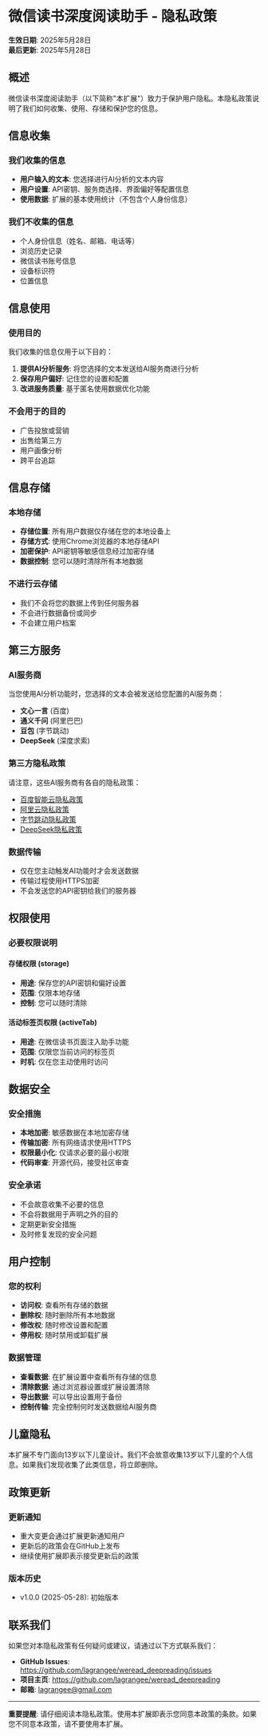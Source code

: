 # 微信读书深度阅读助手 - 隐私政策

**生效日期**: 2025年5月28日  
**最后更新**: 2025年5月28日

## 概述

微信读书深度阅读助手（以下简称"本扩展"）致力于保护用户隐私。本隐私政策说明了我们如何收集、使用、存储和保护您的信息。

## 信息收集

### 我们收集的信息
- **用户输入的文本**: 您选择进行AI分析的文本内容
- **用户设置**: API密钥、服务商选择、界面偏好等配置信息
- **使用数据**: 扩展的基本使用统计（不包含个人身份信息）

### 我们不收集的信息
- 个人身份信息（姓名、邮箱、电话等）
- 浏览历史记录
- 微信读书账号信息
- 设备标识符
- 位置信息

## 信息使用

### 使用目的
我们收集的信息仅用于以下目的：
1. **提供AI分析服务**: 将您选择的文本发送给AI服务商进行分析
2. **保存用户偏好**: 记住您的设置和配置
3. **改进服务质量**: 基于匿名使用数据优化功能

### 不会用于的目的
- 广告投放或营销
- 出售给第三方
- 用户画像分析
- 跨平台追踪

## 信息存储

### 本地存储
- **存储位置**: 所有用户数据仅存储在您的本地设备上
- **存储方式**: 使用Chrome浏览器的本地存储API
- **加密保护**: API密钥等敏感信息经过加密存储
- **数据控制**: 您可以随时清除所有本地数据

### 不进行云存储
- 我们不会将您的数据上传到任何服务器
- 不会进行数据备份或同步
- 不会建立用户档案

## 第三方服务

### AI服务商
当您使用AI分析功能时，您选择的文本会被发送给您配置的AI服务商：
- **文心一言** (百度)
- **通义千问** (阿里巴巴)
- **豆包** (字节跳动)
- **DeepSeek** (深度求索)

### 第三方隐私政策
请注意，这些AI服务商有各自的隐私政策：
- [百度智能云隐私政策](https://cloud.baidu.com/doc/Agreements/s/Kjwvy245m)
- [阿里云隐私政策](https://www.alibabacloud.com/help/zh/legal/latest/privacy-policy)
- [字节跳动隐私政策](https://www.volcengine.com/docs/6348/68918)
- [DeepSeek隐私政策](https://www.deepseek.com/privacy)

### 数据传输
- 仅在您主动触发AI功能时才会发送数据
- 传输过程使用HTTPS加密
- 不会发送您的API密钥给我们的服务器

## 权限使用

### 必要权限说明

#### 存储权限 (storage)
- **用途**: 保存您的API密钥和偏好设置
- **范围**: 仅限本地存储
- **控制**: 您可以随时清除

#### 活动标签页权限 (activeTab)
- **用途**: 在微信读书页面注入助手功能
- **范围**: 仅限您当前访问的标签页
- **时机**: 仅在您主动使用时访问

## 数据安全

### 安全措施
- **本地加密**: 敏感数据在本地加密存储
- **传输加密**: 所有网络请求使用HTTPS
- **权限最小化**: 仅请求必要的最小权限
- **代码审查**: 开源代码，接受社区审查

### 安全承诺
- 不会故意收集不必要的信息
- 不会将数据用于声明之外的目的
- 定期更新安全措施
- 及时修复发现的安全问题

## 用户控制

### 您的权利
- **访问权**: 查看所有存储的数据
- **删除权**: 随时删除所有本地数据
- **修改权**: 随时修改设置和配置
- **停用权**: 随时禁用或卸载扩展

### 数据管理
- **查看数据**: 在扩展设置中查看所有存储的信息
- **清除数据**: 通过浏览器设置或扩展设置清除
- **导出数据**: 可以导出设置用于备份
- **控制传输**: 完全控制何时发送数据给AI服务商

## 儿童隐私

本扩展不专门面向13岁以下儿童设计。我们不会故意收集13岁以下儿童的个人信息。如果我们发现收集了此类信息，将立即删除。

## 政策更新

### 更新通知
- 重大变更会通过扩展更新通知用户
- 更新后的政策会在GitHub上发布
- 继续使用扩展即表示接受更新后的政策

### 版本历史
- v1.0.0 (2025-05-28): 初始版本

## 联系我们

如果您对本隐私政策有任何疑问或建议，请通过以下方式联系我们：

- **GitHub Issues**: https://github.com/lagrangee/weread_deepreading/issues
- **项目主页**: https://github.com/lagrangee/weread_deepreading
- **邮箱**: lagrangee@gmail.com


---

**重要提醒**: 请仔细阅读本隐私政策。使用本扩展即表示您同意本政策的条款。如果您不同意本政策，请不要使用本扩展。 